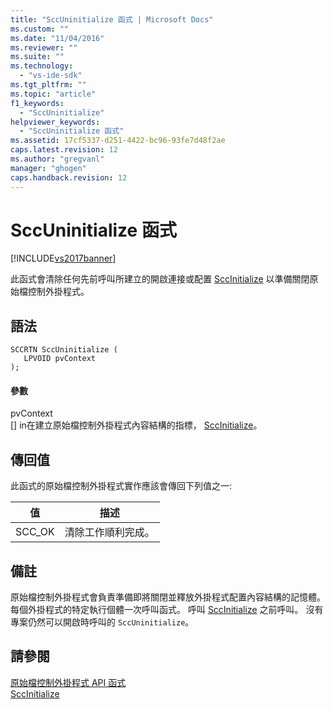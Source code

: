 ```yaml
---
title: "SccUninitialize 函式 | Microsoft Docs"
ms.custom: ""
ms.date: "11/04/2016"
ms.reviewer: ""
ms.suite: ""
ms.technology: 
  - "vs-ide-sdk"
ms.tgt_pltfrm: ""
ms.topic: "article"
f1_keywords: 
  - "SccUninitialize"
helpviewer_keywords: 
  - "SccUninitialize 函式"
ms.assetid: 17cf5337-d251-4422-bc96-93fe7d48f2ae
caps.latest.revision: 12
ms.author: "gregvanl"
manager: "ghogen"
caps.handback.revision: 12
---
```

# SccUninitialize 函式
[!INCLUDE[vs2017banner](../code-quality/includes/vs2017banner.md)]

此函式會清除任何先前呼叫所建立的開啟連接或配置 [SccInitialize](../extensibility/sccinitialize-function.md) 以準備關閉原始檔控制外掛程式。  
  
## 語法  
  
```cpp#  
SCCRTN SccUninitialize (  
   LPVOID pvContext  
);  
```  
  
#### 參數  
 pvContext  
 \[\] in在建立原始檔控制外掛程式內容結構的指標， [SccInitialize](../extensibility/sccinitialize-function.md)。  
  
## 傳回值  
 此函式的原始檔控制外掛程式實作應該會傳回下列值之一:  
  
|值|描述|  
|-------|--------|  
|SCC\_OK|清除工作順利完成。|  
  
## 備註  
 原始檔控制外掛程式會負責準備即將關閉並釋放外掛程式配置內容結構的記憶體。 每個外掛程式的特定執行個體一次呼叫函式。 呼叫 [SccInitialize](../extensibility/sccinitialize-function.md) 之前呼叫。 沒有專案仍然可以開啟時呼叫的 `SccUninitialize`。  
  
## 請參閱  
 [原始檔控制外掛程式 API 函式](../extensibility/source-control-plug-in-api-functions.md)   
 [SccInitialize](../extensibility/sccinitialize-function.md)